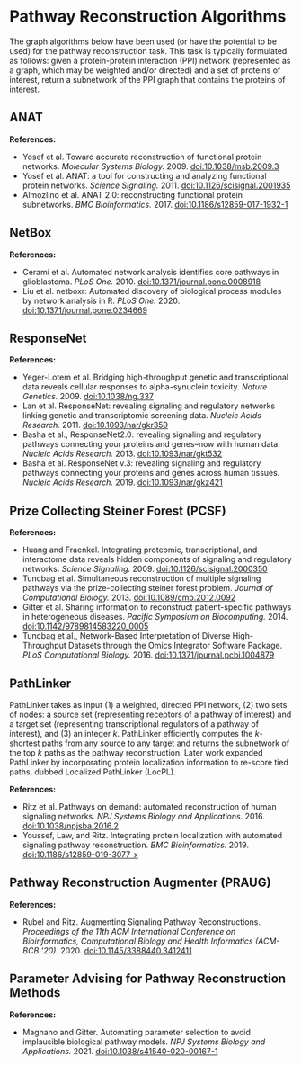 # Pathway Reconstruction Algorithms

The graph algorithms below have been used (or have the potential to be used) for the pathway reconstruction task. This task is typically formulated as follows: given a protein-protein interaction (PPI) network (represented as a graph, which may be weighted and/or directed) and a set of proteins of interest, return a subnetwork of the PPI graph that contains the proteins of interest.

## ANAT

**References:**
- Yosef et al. Toward accurate reconstruction of functional protein networks. _Molecular Systems Biology._ 2009. [doi:10.1038/msb.2009.3](https://www.embopress.org/doi/full/10.1038/msb.2009.3)
- Yosef et al. ANAT: a tool for constructing and analyzing functional protein networks. _Science Signaling._ 2011. [doi:10.1126/scisignal.2001935](https://doi.org/10.1126/scisignal.2001935)
- Almozlino et al. ANAT 2.0: reconstructing functional protein subnetworks. _BMC Bioinformatics._ 2017. [doi:10.1186/s12859-017-1932-1](https://dx.doi.org/10.1186%2Fs12859-017-1932-1)

## NetBox

**References:**
- Cerami et al. Automated network analysis identifies core pathways in glioblastoma. _PLoS One._ 2010. [doi:10.1371/journal.pone.0008918](https://dx.doi.org/10.1371%2Fjournal.pone.0008918)
- Liu et al. netboxr: Automated discovery of biological process modules by network analysis in R. _PLoS One._ 2020. [doi:10.1371/journal.pone.0234669](https://dx.doi.org/10.1371%2Fjournal.pone.0234669)

## ResponseNet

**References:**
- Yeger-Lotem et al. Bridging high-throughput genetic and transcriptional data reveals cellular responses to alpha-synuclein toxicity. _Nature Genetics._ 2009. [doi:10.1038/ng.337](https://dx.doi.org/10.1038%2Fng.337)
- Lan et al. ResponseNet: revealing signaling and regulatory networks linking genetic and transcriptomic screening data. _Nucleic Acids Research._ 2011. [doi:10.1093/nar/gkr359](https://dx.doi.org/10.1093%2Fnar%2Fgkr359)
- Basha et al., ResponseNet2.0: revealing signaling and regulatory pathways connecting your proteins and genes–now with human data. _Nucleic Acids Research._ 2013. [doi:10.1093/nar/gkt532](https://dx.doi.org/10.1093%2Fnar%2Fgkt532)
- Basha et al. ResponseNet v.3: revealing signaling and regulatory pathways connecting your proteins and genes across human tissues. _Nucleic Acids Research._ 2019. [doi:10.1093/nar/gkz421](https://dx.doi.org/10.1093%2Fnar%2Fgkz421)

## Prize Collecting Steiner Forest (PCSF)

**References:**
- Huang and Fraenkel. Integrating proteomic, transcriptional, and interactome data reveals hidden components of signaling and regulatory networks. _Science Signaling._ 2009. [doi:10.1126/scisignal.2000350](https://doi.org/10.1126/scisignal.2000350)
- Tuncbag et al. Simultaneous reconstruction of multiple signaling pathways via the prize-collecting steiner forest problem. _Journal of Computational Biology._ 2013. [doi:10.1089/cmb.2012.0092](https://doi.org/10.1089/cmb.2012.0092)
- Gitter et al. Sharing information to reconstruct patient-specific pathways in heterogeneous diseases.  _Pacific Symposium on Biocomputing._ 2014. [doi:10.1142/9789814583220_0005](https://doi.org/10.1142/9789814583220_0005)
- Tuncbag et al., Network-Based Interpretation of Diverse High-Throughput Datasets through the Omics Integrator Software Package. _PLoS Computational Biology._ 2016. [doi:10.1371/journal.pcbi.1004879](https://doi.org/10.1371/journal.pcbi.1004879)

## PathLinker

PathLinker takes as input (1) a weighted, directed PPI network, (2) two sets of nodes: a source set (representing receptors of a pathway of interest) and a target set (representing transcriptional regulators of a pathway of interest), and (3) an integer _k_. PathLinker efficiently computes the _k_-shortest paths from any source to any target and returns the subnetwork of the top _k_ paths as the pathway reconstruction.  Later work expanded PathLinker by incorporating protein localization information to re-score tied paths, dubbed Localized PathLinker (LocPL).

**References:**
- Ritz et al. Pathways on demand: automated reconstruction of human signaling networks.  _NPJ Systems Biology and Applications._ 2016. [doi:10.1038/npjsba.2016.2](https://doi.org/10.1038/npjsba.2016.2)
- Youssef, Law, and Ritz. Integrating protein localization with automated signaling pathway reconstruction. _BMC Bioinformatics._ 2019. [doi:10.1186/s12859-019-3077-x](https://doi.org/10.1186/s12859-019-3077-x)

## Pathway Reconstruction Augmenter (PRAUG)

**References:**
- Rubel and Ritz. Augmenting Signaling Pathway Reconstructions. _Proceedings of the 11th ACM International Conference on Bioinformatics, Computational Biology and Health Informatics (ACM-BCB '20)._ 2020. [doi:10.1145/3388440.3412411](https://doi.org/10.1145/3388440.3412411)

## Parameter Advising for Pathway Reconstruction Methods

**References:**
- Magnano and Gitter. Automating parameter selection to avoid implausible biological pathway models. _NPJ Systems Biology and Applications._ 2021. [doi:10.1038/s41540-020-00167-1](http://dx.doi.org/10.1038/s41540-020-00167-1)
